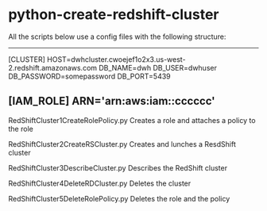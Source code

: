 # python-create-redshift-cluster
All the scripts below use a config files with the following structure:

------------------------
[CLUSTER]
HOST=dwhcluster.cwoejef1o2x3.us-west-2.redshift.amazonaws.com
DB_NAME=dwh
DB_USER=dwhuser
DB_PASSWORD=somepassword
DB_PORT=5439

[IAM_ROLE]
ARN='arn:aws:iam::cccccc'
------------------------

RedShiftCluster1CreateRolePolicy.py
Creates a role and attaches a policy to the role

RedShiftCluster2CreateRSCluster.py
Creates and lunches a ResdShift cluster

RedShiftCluster3DescribeCluster.py
Describes the RedShift cluster

RedShiftCluster4DeleteRDCluster.py
Deletes the cluster

RedShiftCluster5DeleteRolePolicy.py
Deletes the role and the policy
